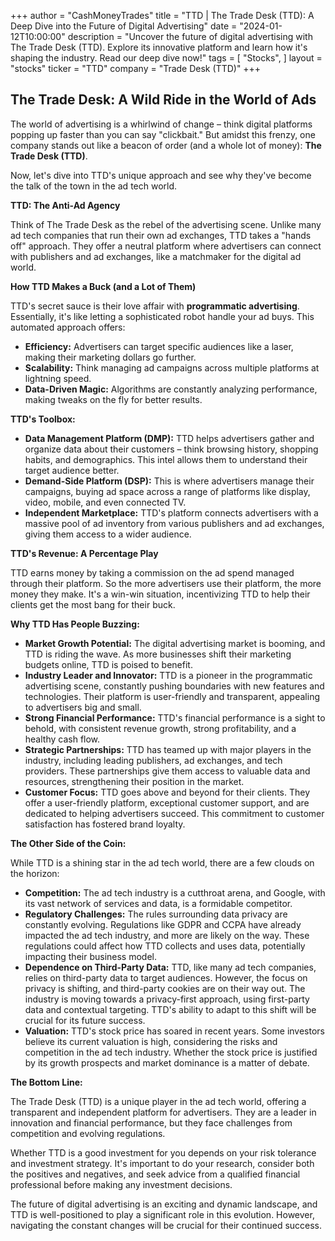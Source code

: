 +++
author = "CashMoneyTrades"
title = "TTD |  The Trade Desk (TTD):  A Deep Dive into the Future of Digital Advertising"
date = "2024-01-12T10:00:00"
description = "Uncover the future of digital advertising with The Trade Desk (TTD). Explore its innovative platform and learn how it's shaping the industry. Read our deep dive now!"
tags = [
"Stocks",
]
layout = "stocks"
ticker = "TTD"
company = "Trade Desk (TTD)"
+++
        


## The Trade Desk: A Wild Ride in the World of Ads

The world of advertising is a whirlwind of change – think digital platforms popping up faster than you can say "clickbait." But amidst this frenzy, one company stands out like a beacon of order (and a whole lot of money): **The Trade Desk (TTD)**. 

Now, let's dive into TTD's unique approach and see why they've become the talk of the town in the ad tech world.  

**TTD: The Anti-Ad Agency**

Think of The Trade Desk as the rebel of the advertising scene. Unlike many ad tech companies that run their own ad exchanges, TTD takes a "hands off" approach.  They offer a neutral platform where advertisers can connect with publishers and ad exchanges, like a matchmaker for the digital ad world.  

**How TTD Makes a Buck (and a Lot of Them)**

TTD's secret sauce is their love affair with **programmatic advertising**.  Essentially, it's like letting a sophisticated robot handle your ad buys.  This automated approach offers:

* **Efficiency:** Advertisers can target specific audiences like a laser, making their marketing dollars go further. 
* **Scalability:**  Think managing ad campaigns across multiple platforms at lightning speed. 
* **Data-Driven Magic:**  Algorithms are constantly analyzing performance, making tweaks on the fly for better results. 

**TTD's Toolbox:**

* **Data Management Platform (DMP):** TTD helps advertisers gather and organize data about their customers – think browsing history, shopping habits, and demographics.  This intel allows them to understand their target audience better.
* **Demand-Side Platform (DSP):** This is where advertisers manage their campaigns, buying ad space across a range of platforms like display, video, mobile, and even connected TV. 
* **Independent Marketplace:**  TTD's platform connects advertisers with a massive pool of ad inventory from various publishers and ad exchanges, giving them access to a wider audience.

**TTD's Revenue:  A Percentage Play**

TTD earns money by taking a commission on the ad spend managed through their platform.  So the more advertisers use their platform, the more money they make.  It's a win-win situation, incentivizing TTD to help their clients get the most bang for their buck.

**Why TTD Has People Buzzing:**

* **Market Growth Potential:**  The digital advertising market is booming, and TTD is riding the wave. As more businesses shift their marketing budgets online, TTD is poised to benefit.
* **Industry Leader and Innovator:**  TTD is a pioneer in the programmatic advertising scene, constantly pushing boundaries with new features and technologies.  Their platform is user-friendly and transparent, appealing to advertisers big and small.
* **Strong Financial Performance:**  TTD's financial performance is a sight to behold, with consistent revenue growth, strong profitability, and a healthy cash flow.
* **Strategic Partnerships:**  TTD has teamed up with major players in the industry, including leading publishers, ad exchanges, and tech providers.  These partnerships give them access to valuable data and resources, strengthening their position in the market.
* **Customer Focus:**  TTD goes above and beyond for their clients. They offer a user-friendly platform, exceptional customer support, and are dedicated to helping advertisers succeed.  This commitment to customer satisfaction has fostered brand loyalty.

**The Other Side of the Coin:**

While TTD is a shining star in the ad tech world, there are a few clouds on the horizon:

* **Competition:** The ad tech industry is a cutthroat arena, and Google, with its vast network of services and data, is a formidable competitor.  
* **Regulatory Challenges:**  The rules surrounding data privacy are constantly evolving. Regulations like GDPR and CCPA have already impacted the ad tech industry, and more are likely on the way.  These regulations could affect how TTD collects and uses data, potentially impacting their business model.
* **Dependence on Third-Party Data:** TTD, like many ad tech companies, relies on third-party data to target audiences. However, the focus on privacy is shifting, and third-party cookies are on their way out. The industry is moving towards a privacy-first approach, using first-party data and contextual targeting. TTD's ability to adapt to this shift will be crucial for its future success.
* **Valuation:**  TTD's stock price has soared in recent years. Some investors believe its current valuation is high, considering the risks and competition in the ad tech industry.  Whether the stock price is justified by its growth prospects and market dominance is a matter of debate.

**The Bottom Line:**

The Trade Desk (TTD) is a unique player in the ad tech world, offering a transparent and independent platform for advertisers. They are a leader in innovation and financial performance, but they face challenges from competition and evolving regulations. 

Whether TTD is a good investment for you depends on your risk tolerance and investment strategy. It's important to do your research, consider both the positives and negatives, and seek advice from a qualified financial professional before making any investment decisions. 

The future of digital advertising is an exciting and dynamic landscape, and TTD is well-positioned to play a significant role in this evolution. However, navigating the constant changes will be crucial for their continued success. 

        